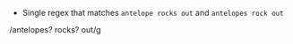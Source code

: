 - Single regex that matches `antelope rocks out` and `antelopes rock out`

/antelopes? rocks? out/g

